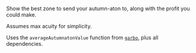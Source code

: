 Show the best zone to send your autumn-aton to, along with the profit you could make.

Assumes max acuity for simplicity.

Uses the `averageAutumnatonValue` function from [`garbo`](https://github.com/Loathing-Associates-Scripting-Society/garbage-collector), plus all dependencies.
